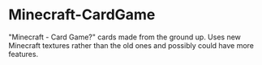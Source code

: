 # Minecraft-CardGame
"Minecraft - Card Game?" cards made from the ground up. Uses new Minecraft textures rather than the old ones and possibly could have more features.

